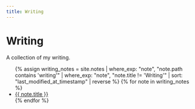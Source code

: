 ```yaml
---
title: Writing
---
```


# Writing

A collection of my writing.

<ul>
  {% assign writing_notes = site.notes | where_exp: "note", "note.path contains 'writing'" | where_exp: "note", "note.title != 'Writing'" | sort: "last_modified_at_timestamp" | reverse %}
  {% for note in writing_notes %}
    <li>
      <a class="internal-link" href="{{ site.baseurl }}{{ note.url }}">{{ note.title }}</a>
    </li>
  {% endfor %}
</ul>

